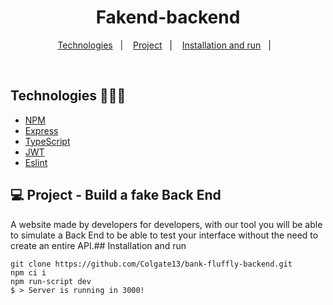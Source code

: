 <h1 align="center">Fakend-backend</h1>

<p align="center">
  <a href="#technologies-">Technologies</a>&nbsp;&nbsp;&nbsp;|&nbsp;&nbsp;&nbsp;
  <a href="#-Project">Project</a>&nbsp;&nbsp;&nbsp;|&nbsp;&nbsp;&nbsp;
  <a href="#installation-and-run">Installation and run</a>&nbsp;&nbsp;&nbsp;|&nbsp;&nbsp;&nbsp;
</p>

<br>

## Technologies 🐱‍🏍🎂
- [NPM](https://www.npmjs.com/)
- [Express](https://expressjs.com/pt-br/)
- [TypeScript](https://www.typescriptlang.org/)
- [JWT](https://jwt.io/)
- [Eslint](https://eslint.org/)


## 💻 Project - Build a fake Back End

A website made by developers for developers, with our tool you will be able to simulate a Back End to be able to test your interface without the need to create an entire API.## Installation and run

```yarn 
git clone https://github.com/Colgate13/bank-fluffly-backend.git
npm ci i
npm run-script dev
$ > Server is running in 3000!
```
